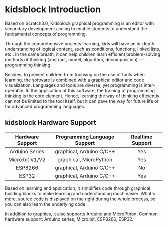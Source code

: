 # kidsblock Introduction

Based on Scratch3.0, Kidsblock graphical programming is an editor with secondary development aiming to enable students to understand the fundamental concepts of programming. 

Through the comprehensive projects learning, kids will have an in-depth understanding of logical content, such as conditions, functions, linked lists, etc.. In the same breath, it can help children learn efficient problem-solving methods of thinking  (abstract, model, algorithm, decomposition) --- programming thinking.

Besides, to prevent children from focusing on the use of tools when learning, the software is combined with a graphical editor and code visualization. Languages and tools are diverse, yet programming is inter-operable. In the application of this software, the training of programming thinking is the core element. Hence, learning the way of thinking efficiently can not be limited to the tool itself, but it can pave the way for future life or for advanced programming languages.

## kidsblock Hardware Support

| Hardware Support |	Programming Language Support	|Realtime Support|
|:-------------:|:---------------------:|:--------------:|
|Arduino Series		| graphical, Arduino C/C++ |		Yes		|
|Micro:bit V1/V2|	graphical, MicroPython	|		Yes		|
|ESP8266		| graphical, Arduino C/C++ |		No		|
|ESP32			| graphical, Arduino C/C++ |		Yes		|

Based on learning and application, it simplifies code through graphical building blocks to make learning and understanding much easier. What's more, source code is displayed on the right during the whole process, so you can also learn the underlying code.

In addition to graphics, it also supports Arduino and MicroPthon. Common hardware support: Arduino series, Micro:bit, ESP8266, ESP32.



